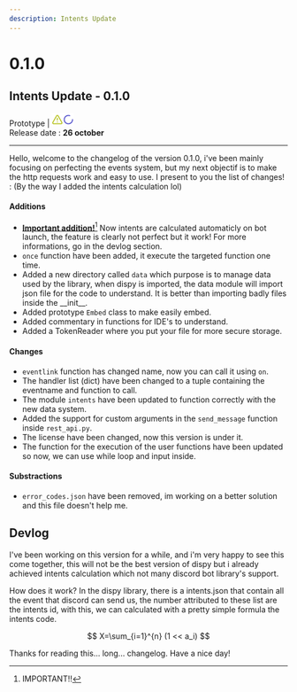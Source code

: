 ```yaml
---
description: Intents Update
---
```


# 0.1.0

## Intents Update - 0.1.0

Prototype | <img src="../../.gitbook/assets/triangle-alert.png" alt="" data-size="line"><img src="../../.gitbook/assets/loader-circle.png" alt="" data-size="line">\
Release date : **26 october**

***

Hello, welcome to the changelog of the version 0.1.0, i've been mainly focusing on perfecting the events system, but my next objectif is to make the http requests work and easy to use. I present to you the list of changes! : (By the way I added the intents calculation lol)

#### Additions

* [**Important addition!**](#user-content-fn-1)[^1] Now intents are calculated automaticly on bot launch, the feature is clearly not perfect but it work! For more informations, go in the devlog section.
* `once` function have been added, it execute the targeted function one time.
* Added a new directory called `data` which purpose is to manage data used by the library, when dispy is imported, the data module will import json file for the code to understand. It is better than importing badly files inside the \_\_init\_\_.
* Added prototype `Embed` class to make easily embed.
* Added commentary in functions for IDE's to understand.
* Added a TokenReader where you put your file for more secure storage.

#### Changes

* `eventlink` function has changed name, now you can call it using `on`.
* The handler list (dict) have been changed to a tuple containing the eventname and function to call.
* The module `intents` have been updated to function correctly with the new data system.
* Added the support for custom arguments in the `send_message` function inside `rest_api.py`.
* The license have been changed, now this version is under it.
* The function for the execution of the user functions have been updated so now, we can use while loop and input inside.

#### Substractions

* `error_codes.json` have been removed, im working on a better solution and this file doesn't help me.



## Devlog

I've been working on this version for a while, and i'm very happy to see this come together, this will not be the best version of dispy but i already achieved intents calculation which not many discord bot library's support.

How does it work? In the dispy library, there is a intents.json that contain all the event that discord can send us, the number attributed to these list are the intents id, with this, we can calculated with a pretty simple formula the intents code.

$$
X=\sum_{i=1}^{n} (1 << a_i)
$$

Thanks for reading this... long... changelog. Have a nice day!

[^1]: IMPORTANT!!
